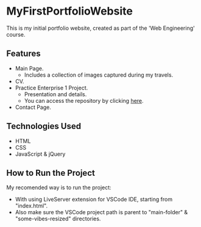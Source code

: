 # MyFirstPortfolioWebsite
This is my initial portfolio website, created as part of the 'Web Engineering' course. 

## Features
- Main Page.
    - Includes a collection of images captured during my travels.
- CV.
- Practice Enterprise 1 Project.
    - Presentation and details.
    - You can access the repository by clicking [here](https://github.com/inancalp/StudyON-PracticeEnterprise1).
- Contact Page.

## Technologies Used
- HTML
- CSS
- JavaScript & jQuery 

## How to Run the Project
My recomended way is to run the project:
- With using LiveServer extension for VSCode IDE, starting from "index.html".
- Also make sure the VSCode project path is parent to "main-folder" & "some-vibes-resized" directories.

